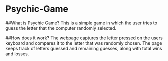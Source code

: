 # Psychic-Game

##What is Psychic Game?
This is a simple game in which the user tries to guess the letter that the computer randomly selected.

##How does it work?
The webpage captures the letter pressed on the users keyboard and compares it to the letter that was randomly chosen.
The page keeps track of letters guessed and remaining guesses, along with total wins and losses.

